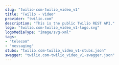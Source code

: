 ```yaml
---
slug: "twilio-com-twilio_video_v1"
title: "Twilio - Video"
provider: "twilio.com"
description: "This is the public Twilio REST API."
logo: "twilio.com-twilio_video_v1-logo.svg"
logoMediaType: "image/svg+xml"
tags:
- "telecom"
- "messaging"
stubs: "twilio.com-twilio_video_v1-stubs.json"
swagger: "twilio.com-twilio_video_v1-swagger.json"
---
```

